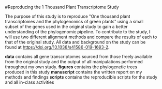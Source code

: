 #Reproducing the 1 Thousand Plant Transcriptome Study

The purpose of this study is to reproduce "One thousand plant transcriptomes and the phylogenomics of green plants" using a small subset of the genes used in the original study to gain a better understanding of the phylogenomic pipeline. To contribute to the study, I will use two different alignment methods and compare the results of each to that of the original study. All data and background on the study can be found at https://doi.org/10.1038/s41586-019-1693-2.

**data** contains all gene transcriptomes sourced from those freely available from the original study and the output of all manipulations performed throughout my own study.
**figures** contains the phylogenetic trees produced in this study
**manuscript** contains the written report on my methods and findings
**scripts** contains the reproducible scripts for the study and all in-class activities
